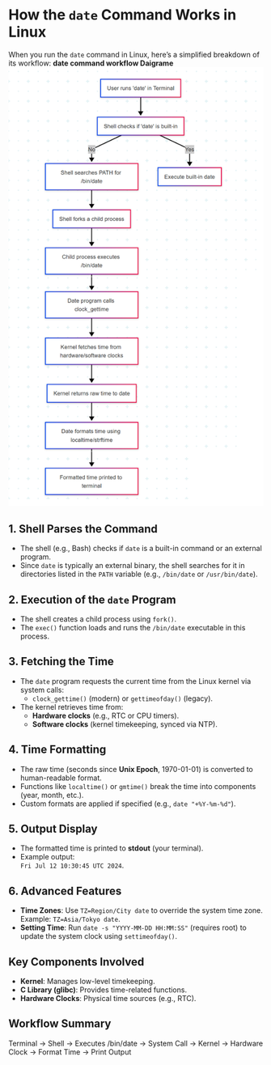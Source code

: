 # How the `date` Command Works in Linux

When you run the `date` command in Linux, here’s a simplified breakdown of its workflow:
**date command workflow Daigrame**
![Screenshot](/cmd_wrokflow_explainatin/flow%20images/date-flow.png)
## 1. **Shell Parses the Command**
- The shell (e.g., Bash) checks if `date` is a built-in command or an external program.
- Since `date` is typically an external binary, the shell searches for it in directories listed in the `PATH` variable (e.g., `/bin/date` or `/usr/bin/date`).

## 2. **Execution of the `date` Program**
- The shell creates a child process using `fork()`.
- The `exec()` function loads and runs the `/bin/date` executable in this process.

## 3. **Fetching the Time**
- The `date` program requests the current time from the Linux kernel via system calls:
  - `clock_gettime()` (modern) or `gettimeofday()` (legacy).
- The kernel retrieves time from:
  - **Hardware clocks** (e.g., RTC or CPU timers).
  - **Software clocks** (kernel timekeeping, synced via NTP).

## 4. **Time Formatting**
- The raw time (seconds since **Unix Epoch**, 1970-01-01) is converted to human-readable format.
- Functions like `localtime()` or `gmtime()` break the time into components (year, month, etc.).
- Custom formats are applied if specified (e.g., `date "+%Y-%m-%d"`).

## 5. **Output Display**
- The formatted time is printed to **stdout** (your terminal).
- Example output:  
  `Fri Jul 12 10:30:45 UTC 2024`.

## 6. **Advanced Features**
- **Time Zones**: Use `TZ=Region/City date` to override the system time zone.  
  Example: `TZ=Asia/Tokyo date`.
- **Setting Time**: Run `date -s "YYYY-MM-DD HH:MM:SS"` (requires root) to update the system clock using `settimeofday()`.

## Key Components Involved
- **Kernel**: Manages low-level timekeeping.
- **C Library (glibc)**: Provides time-related functions.
- **Hardware Clocks**: Physical time sources (e.g., RTC).

## Workflow Summary
Terminal → Shell → Executes /bin/date → System Call → Kernel → Hardware Clock → Format Time → Print Output
